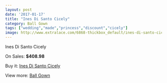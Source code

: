 ```yaml
---
layout: post
date: '2017-01-17'
title: "Ines Di Santo Cicely"
category: Ball Gown
tags: ["wedding","made","princess","discount","cicely"]
image: http://www.extralace.com/6868-thickbox_default/ines-di-santo-cicely.jpg
---
```

Ines Di Santo Cicely

On Sales: **$408.98**
<a href="https://www.extralace.com/ball-gown/3256-ines-di-santo-cicely.html"><amp-img layout="responsive" width="600" height="600" src="//www.extralace.com/6868-thickbox_default/ines-di-santo-cicely.jpg" alt="Ines Di Santo Cicely 0" /></a>
<a href="https://www.extralace.com/ball-gown/3256-ines-di-santo-cicely.html"><amp-img layout="responsive" width="600" height="600" src="//www.extralace.com/6869-thickbox_default/ines-di-santo-cicely.jpg" alt="Ines Di Santo Cicely 1" /></a>

Buy it: [Ines Di Santo Cicely](https://www.extralace.com/ball-gown/3256-ines-di-santo-cicely.html "Ines Di Santo Cicely")

View more: [Ball Gown](https://www.extralace.com/3-ball-gown "Ball Gown")